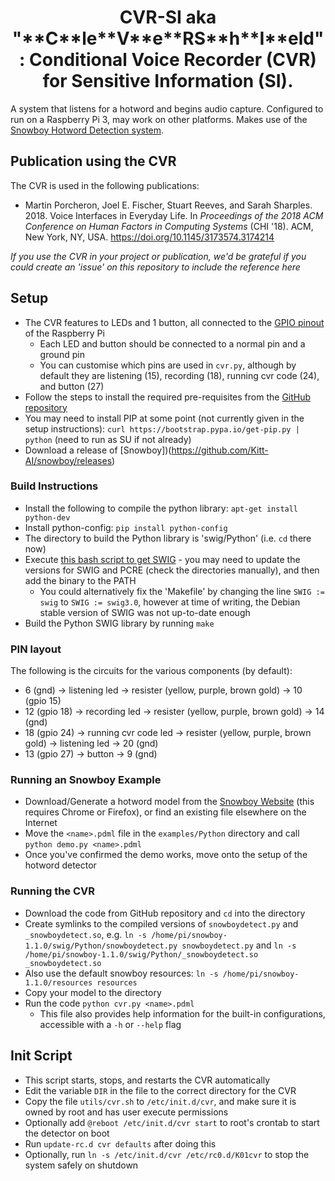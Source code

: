 <h1 align="center">
	CVR-SI aka "**C**le**V**e**RS**h**I**eld": Conditional Voice Recorder (CVR) for Sensitive Information (SI).
</h1>

A system that listens for a hotword and begins audio capture. Configured to run on a Raspberry Pi 3, may work on other 
platforms. Makes use of the [Snowboy Hotword Detection system](https://snowboy.kitt.ai/).


## Publication using the CVR
The CVR is used in the following publications:
* Martin Porcheron, Joel E. Fischer, Stuart Reeves, and Sarah Sharples. 2018. Voice Interfaces in Everyday Life. In _Proceedings of the 2018 ACM Conference on Human Factors in Computing Systems_ (CHI '18). ACM, New York, NY, USA.  https://doi.org/10.1145/3173574.3174214

_If you use the CVR in your project or publication, we'd be grateful if you could create an 'issue' on this repository to include the reference here_ 

## Setup
* The CVR features to LEDs and 1 button, all connected to the [GPIO pinout](https://pinout.xyz) of the Raspberry Pi
  - Each LED and button should be connected to a normal pin and a ground pin
  - You can customise which pins are used in `cvr.py`, although by default they are listening (15), recording (18), running cvr code (24), and button (27)
* Follow the steps to install the required pre-requisites from the 
  [GitHub repository](https://github.com/kitt-ai/snowboy#ubunturaspberry-pi)  
* You may need to install PIP at some point (not currently given in the setup instructions): 
  `curl https://bootstrap.pypa.io/get-pip.py | python` (need to run as SU if not already)
* Download a release of [Snowboy])(https://github.com/Kitt-AI/snowboy/releases)

### Build Instructions
* Install the following to compile the python library: `apt-get install python-dev`
* Install python-config: `pip install python-config`
* The directory to build the Python library is 'swig/Python' (i.e. `cd` there now)
* Execute [this bash script to get SWIG](https://github.com/Kitt-AI/snowboy/issues/17#issuecomment-224766173) - you may 
  need to update the versions for SWIG and PCRE (check the directories manually), and then add the binary to the PATH
  - You could alternatively fix the 'Makefile' by changing the line `SWIG := swig` to `SWIG := swig3.0`, however at 
    time of writing, the Debian stable version of SWIG was not up-to-date enough
* Build the Python SWIG library by running `make`

### PIN layout
The following is the circuits for the various components (by default):
* 6 (gnd) -> listening led -> resister (yellow, purple, brown gold) -> 10 (gpio 15)
* 12 (gpio 18) -> recording led -> resister (yellow, purple, brown gold) -> 14 (gnd)
* 18 (gpio 24) -> running cvr code led -> resister (yellow, purple, brown gold) -> listening led -> 20 (gnd)
* 13 (gpio 27) -> button -> 9 (gnd)

### Running an Snowboy Example
* Download/Generate a hotword model from the [Snowboy Website](https://snowboy.kitt.ai) (this requires Chrome or 
  Firefox), or find an existing file elsewhere on the Internet
* Move the `<name>.pdml` file in the `examples/Python` directory and call `python demo.py <name>.pdml`
* Once you've confirmed the demo works, move onto the setup of the hotword detector

### Running the CVR
* Download the code from GitHub repository and `cd` into the directory
* Create symlinks to the compiled versions of `snowboydetect.py` and `_snowboydetect.so`, e.g.
  `ln -s /home/pi/snowboy-1.1.0/swig/Python/snowboydetect.py snowboydetect.py` and
  `ln -s /home/pi/snowboy-1.1.0/swig/Python/_snowboydetect.so _snowboydetect.so`
* Also use the default snowboy resources:
  `ln -s /home/pi/snowboy-1.1.0/resources resources`
* Copy your model to the directory
* Run the code `python cvr.py <name>.pdml`
  - This file also provides help information for the built-in configurations, accessible with a `-h` or `--help` flag

## Init Script
* This script starts, stops, and restarts the CVR automatically
* Edit the variable `DIR` in the file to the correct directory for the CVR
* Copy the file `utils/cvr.sh` to `/etc/init.d/cvr`, and make sure it is owned by root and has user execute permissions
* Optionally add `@reboot /etc/init.d/cvr start` to root's crontab to start the detector on boot
* Run `update-rc.d cvr defaults` after doing this
* Optionally, run `ln -s /etc/init.d/cvr /etc/rc0.d/K01cvr` to stop the system safely on shutdown
